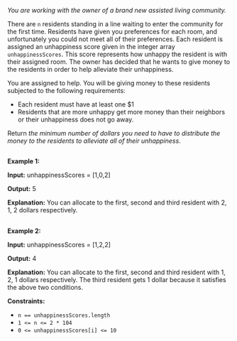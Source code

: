 _You are working with the owner of a brand new assisted living community._

There are `n` residents standing in a line waiting to enter the community for the first time. Residents have given you preferences for each room, and unfortunately you could not meet all of their preferences. Each resident is assigned an unhappiness score given in the integer array `unhappinessScores`. This score represents how unhappy the resident is with their assigned room. The owner has decided that he wants to give money to the residents in order to help alleviate their unhappiness.

You are assigned to help. You will be giving money to these residents subjected to the following requirements:

- Each resident must have at least one $1
- Residents that are more unhappy get more money than their neighbors or their unhappiness does not go away.

Return _the minimum number of dollars you need to have to distribute the money to the residents to alleviate all of their unhappiness_.

##

**Example 1:**

**Input:** unhappinessScores = [1,0,2]

**Output:** 5

**Explanation:** You can allocate to the first, second and third resident with 2, 1, 2 dollars respectively.

##

**Example 2:**

**Input:** unhappinessScores = [1,2,2]

**Output:** 4

**Explanation:** You can allocate to the first, second and third resident with 1, 2, 1 dollars respectively.
The third resident gets 1 dollar because it satisfies the above two conditions.

**Constraints:**

- `n == unhappinessScores.length`
- `1 <= n <= 2 * 104`
- `0 <= unhappinessScores[i] <= 10`
